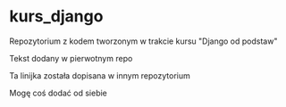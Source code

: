# kurs_django
Repozytorium z kodem tworzonym w trakcie kursu "Django od podstaw"

Tekst dodany w pierwotnym repo

Ta linijka została dopisana w innym repozytorium

Mogę coś dodać od siebie
